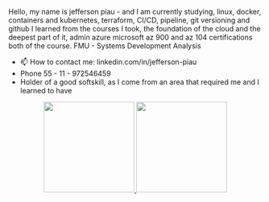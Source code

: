 Hello, my name is jefferson piau - and I am currently studying, linux,
docker, containers and kubernetes, terraform, CI/CD, pipeline, git versioning and github
I learned from the courses I took, the foundation of the cloud and the deepest part of it, admin azure microsoft
az 900 and az 104 certifications both of the course. FMU - Systems Development Analysis
- 📫 How to contact me: linkedin.com/in/jefferson-piau
- Phone 55 - 11 - 972546459
- Holder of a good softskill, as I come from an area that required me and I learned to have

<div align="center">
  <a href="https://github.com/devjeffersonpiau">
  <img height="180em" src="https://github-readme-stats.vercel.app/api?username=devjeffersonpiau&show_icons=false&theme=dark&include_all_commits=true&count_private=true"/>
  <img height="180em" src="https://github-readme-stats.vercel.app/api/top-langs/?username=devjeffersonpiau&layout=compact&langs_count=7&theme=dark"/>
    </div>
 
